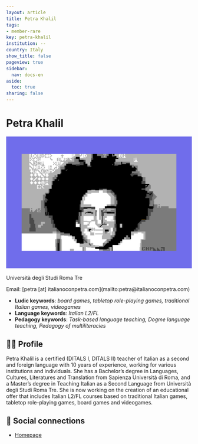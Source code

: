 ```yaml
---
layout: article
title: Petra Khalil
tags:
- member-rare
key: petra-khalil
institution: --
country: Italy
show_title: false
pageview: true
sidebar:
  nav: docs-en
aside:
  toc: true
sharing: false
---
```


# Petra Khalil

<div class="card">
  <div class="card__image">
    <img class="image" src="/assets/images/petra-petscii.png"/>
  </div>
</div>

<p>Università degli Studi Roma Tre</p>
Email: [petra [at] italianoconpetra.com](mailto:petra@italianoconpetra.com)

- **Ludic keywords**: *board games, tabletop role-playing games, traditional Italian games, videogames*
- **Language keywords**: *Italian L2/FL*
- **Pedagogy keywords**: *Task-based language teaching, Dogme language teaching, Pedagogy of multiliteracies*

<!--more-->

## 👨‍🏫 Profile

Petra Khalil is a certified (DITALS I, DITALS II) teacher of Italian as a second and foreign language with 10 years of experience, working for various institutions and individuals. She has a Bachelor’s degree in Languages, Cultures, Literatures and Translation from Sapienza Università di Roma, and a Master’s degree in Teaching Italian as a Second Language from Università degli Studi Roma Tre. She is now working on the creation of an educational offer that includes Italian L2/FL courses based on traditional Italian games, tabletop role-playing games, board games and videogames.

## 💬 Social connections

- [Homepage](https://www.italianoconpetra.com/)